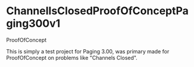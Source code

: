 # ChannelIsClosedProofOfConceptPaging300v1
ProofOfConcept

This is simply a test project for Paging 3.00, was primary made for ProofOfConcept on problems like "Channels Closed".
